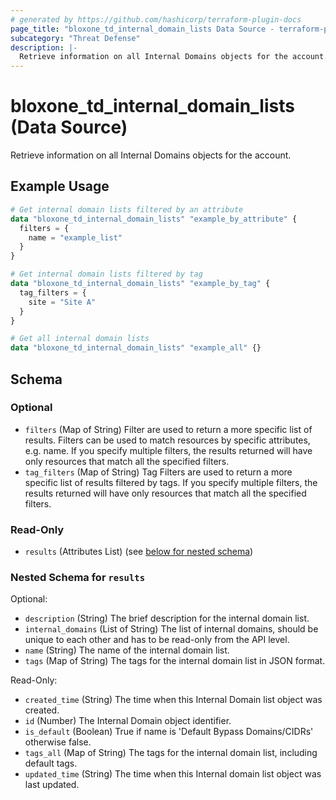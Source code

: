 ```yaml
---
# generated by https://github.com/hashicorp/terraform-plugin-docs
page_title: "bloxone_td_internal_domain_lists Data Source - terraform-provider-bloxone"
subcategory: "Threat Defense"
description: |-
  Retrieve information on all Internal Domains objects for the account.
---
```


# bloxone_td_internal_domain_lists (Data Source)

Retrieve information on all Internal Domains objects for the account.

## Example Usage

```terraform
# Get internal domain lists filtered by an attribute
data "bloxone_td_internal_domain_lists" "example_by_attribute" {
  filters = {
    name = "example_list"
  }
}

# Get internal domain lists filtered by tag
data "bloxone_td_internal_domain_lists" "example_by_tag" {
  tag_filters = {
    site = "Site A"
  }
}

# Get all internal domain lists
data "bloxone_td_internal_domain_lists" "example_all" {}
```

<!-- schema generated by tfplugindocs -->
## Schema

### Optional

- `filters` (Map of String) Filter are used to return a more specific list of results. Filters can be used to match resources by specific attributes, e.g. name. If you specify multiple filters, the results returned will have only resources that match all the specified filters.
- `tag_filters` (Map of String) Tag Filters are used to return a more specific list of results filtered by tags. If you specify multiple filters, the results returned will have only resources that match all the specified filters.

### Read-Only

- `results` (Attributes List) (see [below for nested schema](#nestedatt--results))

<a id="nestedatt--results"></a>
### Nested Schema for `results`

Optional:

- `description` (String) The brief description for the internal domain list.
- `internal_domains` (List of String) The list of internal domains, should be unique to each other and has to be read-only from the API level.
- `name` (String) The name of the internal domain list.
- `tags` (Map of String) The tags for the internal domain list in JSON format.

Read-Only:

- `created_time` (String) The time when this Internal Domain list object was created.
- `id` (Number) The Internal Domain object identifier.
- `is_default` (Boolean) True if name is 'Default Bypass Domains/CIDRs' otherwise false.
- `tags_all` (Map of String) The tags for the internal domain list, including default tags.
- `updated_time` (String) The time when this Internal domain list object was last updated.
